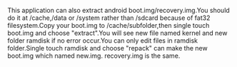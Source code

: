 This application can also extract android boot.img/recovery.img.You should do it at /cache,/data or /system rather than /sdcard because of fat32 filesystem.Copy your boot.img to /cache/subfolder,then single touch boot.img and choose "extract".You will see new file named kernel and new folder ramdisk if no error occur.You can only edit files in ramdisk folder.Single touch ramdisk and choose "repack" can make the new boot.img which named new.img.
recovery.img is the same.